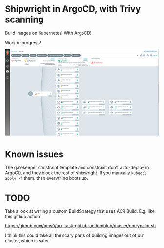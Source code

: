 # Shipwright in ArgoCD, with Trivy scanning

Build images on Kubernetes! With ArgoCD!

Work in progress!

![Screenshot](screenshot.png)

# Known issues

The gatekeeper constraint template and constraint don't auto-deploy in ArgoCD, and they block the rest of shipwright.
If you manually `kubectl apply -f` them, then everything boots up.

# TODO

Take a look at writing a custom BuildStrategy that uses ACR Build. E.g. like this github action

https://github.com/ams0/acr-task-github-action/blob/master/entrypoint.sh

I think this could take all the scary parts of building images out of our cluster, which is safer.
